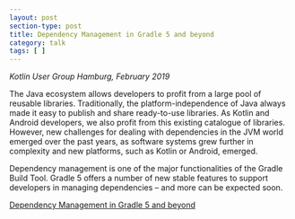```yaml
---
layout: post
section-type: post
title: Dependency Management in Gradle 5 and beyond
category: talk
tags: [ ]
---
```

_Kotlin User Group Hamburg, February 2019_

The Java ecosystem allows developers to profit from a large pool of reusable libraries. Traditionally, the platform-independence of Java always made it easy to publish and share ready-to-use libraries. As Kotlin and Android developers, we also profit from this existing catalogue of libraries. However, new challenges for dealing with dependencies in the JVM world emerged over the past years, as software systems grew further in complexity and new platforms, such as Kotlin or Android, emerged.

Dependency management is one of the major functionalities of the Gradle Build Tool. Gradle 5 offers a number of new stable features to support developers in managing dependencies – and more can be expected soon.

<a href="https://speakerdeck.com/kotlinhh/dependency-management-in-gradle-5-and-beyond">Dependency Management in Gradle 5 and beyond</a>
